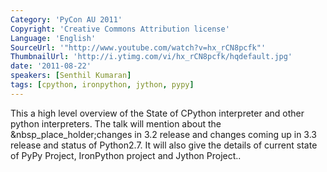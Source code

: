 ```yaml
---
Category: 'PyCon AU 2011'
Copyright: 'Creative Commons Attribution license'
Language: 'English'
SourceUrl: '"http://www.youtube.com/watch?v=hx_rCN8pcfk"'
ThumbnailUrl: 'http://i.ytimg.com/vi/hx_rCN8pcfk/hqdefault.jpg'
date: '2011-08-22'
speakers: [Senthil Kumaran]
tags: [cpython, ironpython, jython, pypy]
---
```

This a high level overview of the State of CPython interpreter and other
python interpreters. The talk will mention about the
&nbsp_place_holder;changes in 3.2 release and changes coming up in 3.3 release
and status of Python2.7. It will also give the details of current state of
PyPy Project, IronPython project and Jython Project..

